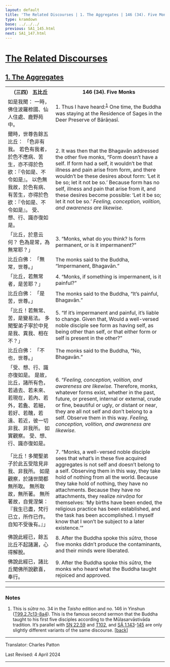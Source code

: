 ```yaml
---
layout: default
title: 'The Related Discourses | 1. The Aggregates | 146 (34). Five Monks'
type: kramdown
base: ../../../
previous: SA1_145.html
next: SA1_147.html
---
```


<h1><a href='../index.html'>The Related Discourses</a></h1>
<h2><a href='index.html'>1. The Aggregates</a></h2>

<table class="trans">
  <th class='ch'>（三四） 五比丘</th>
  <th class='en'>146 (34). Five Monks</th>
  <tr>
    <td class="ch" title='t99.2.7c13'>如是我聞： 一時，佛住波羅㮈國、仙人住處、鹿野苑中。</td>
    <td id='p1'>1. Thus I have heard:<sup id="ref1"><a href="#n1">1</a></sup> One time, the Buddha was staying at the Residence of Sages in the Deer Preserve of Bārāṇasī.</td>
  </tr>
  <tr>
    <td class="ch" title='t99.2.7c14'>爾時，世尊告餘五比丘： 「色非有我。 若色有我者，於色不應病、苦生，亦不得於色欲：『令如是、不令如是』。 以色無我故，於色有病、有苦生，亦得於色欲：『令如是、不令如是』。 受、想、行、識亦復如是。</td>
    <td id='p2'>2. It was then that the Bhagavān addressed the other five monks, “Form doesn’t have a self. If form had a self, it wouldn’t be that illness and pain arise from form, and there wouldn’t be these desires about form: ‘Let it be so; let it not be so.’ Because form has no self, illness and pain that arise from it, and these desires become possible: ‘Let it be so; let it not be so.’ <em>Feeling, conception, volition, and awareness are likewise.</em></td>
  </tr>
  <tr>
    <td class="ch" title='t99.2.7c19'>「比丘，於意云何？ 色為是常，為無常耶？」</td>
    <td id='p3'>3. “Monks, what do you think? Is form permanent, or is it impermanent?”</td>
  </tr>
  <tr>
    <td class="ch" title='t99.2.7c19'>比丘白佛： 「無常，世尊。」</td>
    <td>The monks said to the Buddha, “Impermanent, Bhagavān.”</td>
  </tr>
  <tr>
    <td class="ch" title='t99.2.7c20'>「比丘，若無常者，是苦耶？」</td>
    <td id='p4'>4. “Monks, if something is impermanent, is it painful?”</td>
  </tr>
  <tr>
    <td class="ch" title='t99.2.7c21'>比丘白佛： 「是苦，世尊。」</td>
    <td>The monks said to the Buddha, “It’s painful, Bhagavān.”</td>
  </tr>
  <tr>
    <td class="ch" title='t99.2.7c21'>「比丘！若無常、苦，是變易法。 多聞聖弟子寧於中見是我、異我、相在不？」</td>
    <td id='p5'>5. “If it’s impermanent and painful, it’s liable to change. Given that, Would a well-versed noble disciple see form as having self, as being other than self, or that either form or self is present in the other?”</td>
  </tr>
  <tr>
    <td class="ch" title='t99.2.7c23'>比丘白佛： 「不也，世尊。」</td>
    <td>The monks said to the Buddha, “No, Bhagavān.”</td>
  </tr>
  <tr>
    <td class="ch" title='t99.2.7c23'>「受、想、行、識亦復如是。 是故，比丘，諸所有色，若過去、若未來、若現在，若內、若外，若麁、若細，若好、若醜，若遠、若近，彼一切非我、非我所。 如實觀察。 受、想、行、識亦復如是。</td>
    <td id='p6'>6. “<em>Feeling, conception, volition, and awareness are likewise.</em> Therefore, monks, whatever forms exist, whether in the past, future, or present, internal or external, crude or fine, beautiful or ugly, or distant or near, they are all not self and don’t belong to a self. Observe them in this way. <em>Feeling, conception, volition, and awareness are likewise.</em></td>
  </tr>
  <tr>
    <td class="ch" title='t99.2.7c27'>「比丘！多聞聖弟子於此五受陰見非我、非我所。 如是觀察，於諸世間都無所取。 無所取故，無所著。 無所著故，自覺涅槃： 『我生已盡，梵行已立，所作已作。 自知不受後有。』」</td>
    <td id='p7'>7. “Monks, a well-versed noble disciple sees that what’s in these five acquired aggregates is not self and doesn’t belong to a self. Observing them in this way, they take hold of nothing from all the world. Because they take hold of nothing, they have no attachments. Because they have no attachments, they realize <em>nirvāṇa</em> for themselves: ‘My births have been ended, the religious practice has been established, and the task has been accomplished. I myself know that I won’t be subject to a later existence.’”</td>
  </tr>
  <tr>
    <td class="ch" title='t99.2.8a2'>佛說此經已，餘五比丘不起諸漏，心得解脫。</td>
    <td id='p8'>8. After the Buddha spoke this <em>sūtra</em>, those five monks didn’t produce the contaminants, and their minds were liberated.</td>
  </tr>
  <tr>
    <td class="ch" title='t99.2.8a3'>佛說此經已，諸比丘聞佛所說歡喜，奉行。</td>
    <td id='p9'>9. After the Buddha spoke this <em>sūtra</em>, the monks who heard what the Buddha taught rejoiced and approved.</td>
  </tr>
</table>

<hr/>

<h3 id="notes">Notes</h3>

<ol class="notes-list">
<li id="n1">This is <em>sūtra</em> no. 34 in the <cite>Taisho</cite> edition and no. 146 in Yinshun (<a href="https://cbetaonline.dila.edu.tw/zh/T02n0099_p0007c13" target="_blank">T99.2.7c13-8a4</a>). This is the famous second sermon that the Buddha taught to his first five disciples according to the Mūlasarvāstivāda tradition. It’s parallel with <a href="https://suttacentral.net/sn22.59" target="_blank">SN 22.59</a> and <a href="../../other/T102.html" target="_blank">T102</a>, and <a href="SA1_143.html" target="_blank">SĀ 1.143</a>-<a href="SA1_145.html" target="_blank">145</a> are only slightly different variants of the same discourse. [<a href="#ref1">back</a>]</li>
</ol>
<hr/>

<p class="translator">Translator: Charles Patton</p>
<p class='revised'>Last Revised: 4 April 2024</p>

<hr/>